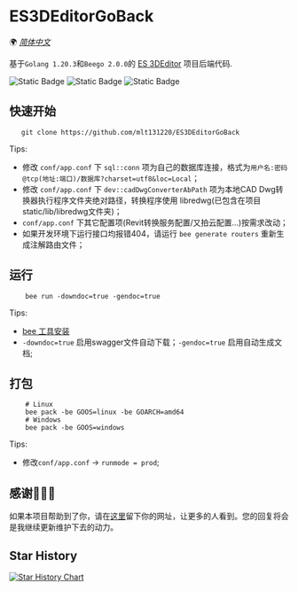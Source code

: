 # ES3DEditorGoBack

🌍
*[简体中文](README.md)*

基于`Golang 1.20.3`和`Beego 2.0.0`的 [ES 3DEditor](https://github.com/mlt131220/ES-3DEditor) 项目后端代码.

![Static Badge](https://img.shields.io/badge/go-1.20.3-green)
![Static Badge](https://img.shields.io/badge/beego-2.0.0-8732D7)
![Static Badge](https://img.shields.io/badge/license-MIT-blue)

## 快速开始
```shell
   git clone https://github.com/mlt131220/ES3DEditorGoBack
```
Tips:
* 修改 `conf/app.conf` 下 `sql::conn` 项为自己的数据库连接，格式为`用户名:密码@tcp(地址:端口)/数据库?charset=utf8&loc=Local`；
* 修改 `conf/app.conf` 下 `dev::cadDwgConverterAbPath` 项为本地CAD Dwg转换器执行程序文件夹绝对路径，转换程序使用 libredwg(已包含在项目static/lib/libredwg文件夹)；
* `conf/app.conf` 下其它配置项(Revit转换服务配置/又拍云配置...)按需求改动；
* 如果开发环境下运行接口均报错404，请运行 `bee generate routers` 重新生成注解路由文件；

## 运行
```
    bee run -downdoc=true -gendoc=true
```
Tips:
* [bee 工具安装](https://beego.gocn.vip/beego/zh/developing/bee/#bee-%E5%B7%A5%E5%85%B7%E7%9A%84%E5%AE%89%E8%A3%85)
* `-downdoc=true` 启用swagger文件自动下载；`-gendoc=true` 启用自动生成文档;

## 打包
```shell
    # Linux
    bee pack -be GOOS=linux -be GOARCH=amd64
    # Windows
    bee pack -be GOOS=windows
```
Tips:
* 修改`conf/app.conf` -> `runmode = prod`;

## 感谢🌹🌹🌹
如果本项目帮助到了你，请在[这里](https://github.com/mlt131220/ES3DEditorGoBack/issues/1)留下你的网址，让更多的人看到。您的回复将会是我继续更新维护下去的动力。

## Star History
[![Star History Chart](https://api.star-history.com/svg?repos=mlt131220/ES3DEditorGoBack&type=Date)](https://star-history.com/#mlt131220/ES3DEditorGoBack&Date)